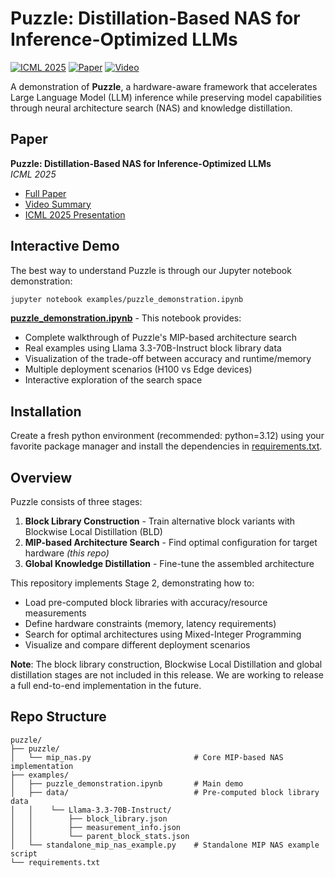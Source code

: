 # Puzzle: Distillation-Based NAS for Inference-Optimized LLMs

[![ICML 2025](https://img.shields.io/badge/ICML-2025-blue)](https://icml.cc/virtual/2025/poster/45275)
[![Paper](https://img.shields.io/badge/Paper-OpenReview-red)](https://openreview.net/pdf?id=RY5MMBHRqo)
[![Video](https://img.shields.io/badge/Video-Summary-green)](https://www.youtube.com/watch?v=YsIv9Kr99C4)

A demonstration of **Puzzle**, a hardware-aware framework that accelerates Large Language Model (LLM) inference while preserving model capabilities through neural architecture search (NAS) and knowledge distillation.

## Paper

**Puzzle: Distillation-Based NAS for Inference-Optimized LLMs**  
*ICML 2025*

- [Full Paper](https://openreview.net/pdf?id=RY5MMBHRqo)
- [Video Summary](https://www.youtube.com/watch?v=YsIv9Kr99C4)
- [ICML 2025 Presentation](https://icml.cc/virtual/2025/poster/45275)

## Interactive Demo

The best way to understand Puzzle is through our Jupyter notebook demonstration:

```bash
jupyter notebook examples/puzzle_demonstration.ipynb
```

**[puzzle_demonstration.ipynb](examples/puzzle_demonstration.ipynb)** - This notebook provides:
- Complete walkthrough of Puzzle's MIP-based architecture search
- Real examples using Llama 3.3-70B-Instruct block library data
- Visualization of the trade-off between accuracy and runtime/memory
- Multiple deployment scenarios (H100 vs Edge devices)
- Interactive exploration of the search space

## Installation
Create a fresh python environment (recommended: python=3.12) using your favorite package manager and install the dependencies in [requirements.txt](requirements.txt).

## Overview

Puzzle consists of three stages:

1. **Block Library Construction** - Train alternative block variants with Blockwise Local Distillation (BLD)
2. **MIP-based Architecture Search** - Find optimal configuration for target hardware *(this repo)*
3. **Global Knowledge Distillation** - Fine-tune the assembled architecture

This repository implements Stage 2, demonstrating how to:
- Load pre-computed block libraries with accuracy/resource measurements
- Define hardware constraints (memory, latency requirements)
- Search for optimal architectures using Mixed-Integer Programming
- Visualize and compare different deployment scenarios


**Note**: The block library construction, Blockwise Local Distillation and global distillation stages are not included in this release. We are working to release a full end-to-end implementation in the future.


## Repo Structure

```
puzzle/
├── puzzle/
│   └── mip_nas.py                       # Core MIP-based NAS implementation
├── examples/
│   ├── puzzle_demonstration.ipynb       # Main demo
│   ├── data/                            # Pre-computed block library data
│   │    └── Llama-3.3-70B-Instruct/
│   │        ├── block_library.json
│   │        ├── measurement_info.json
│   │        └── parent_block_stats.json
│   └── standalone_mip_nas_example.py    # Standalone MIP NAS example script
└── requirements.txt
```

